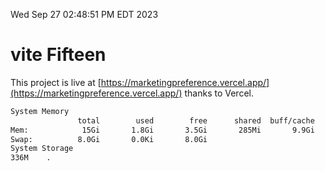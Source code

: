 Wed Sep 27 02:48:51 PM EDT 2023

# vite Fifteen


This project is live at [https://marketingpreference.vercel.app/](https://marketingpreference.vercel.app/) thanks to Vercel.

```bash
System Memory
               total        used        free      shared  buff/cache   available
Mem:            15Gi       1.8Gi       3.5Gi       285Mi       9.9Gi        12Gi
Swap:          8.0Gi       0.0Ki       8.0Gi
System Storage
336M	.
```
```bash
